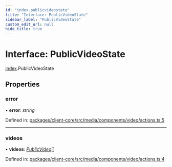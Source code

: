 ```yaml
---
id: "index.publicvideostate"
title: "Interface: PublicVideoState"
sidebar_label: "PublicVideoState"
custom_edit_url: null
hide_title: true
---
```


# Interface: PublicVideoState

[index](../modules/index.md).PublicVideoState

## Properties

### error

• **error**: *string*

Defined in: [packages/client-core/src/media/components/video/actions.ts:5](https://github.com/xr3ngine/xr3ngine/blob/716a06460/packages/client-core/src/media/components/video/actions.ts#L5)

___

### videos

• **videos**: [*PublicVideo*](src_media_components_video_actions.publicvideo.md)[]

Defined in: [packages/client-core/src/media/components/video/actions.ts:4](https://github.com/xr3ngine/xr3ngine/blob/716a06460/packages/client-core/src/media/components/video/actions.ts#L4)
